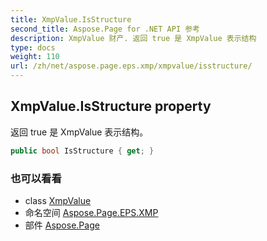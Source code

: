 ```yaml
---
title: XmpValue.IsStructure
second_title: Aspose.Page for .NET API 参考
description: XmpValue 财产. 返回 true 是 XmpValue 表示结构
type: docs
weight: 110
url: /zh/net/aspose.page.eps.xmp/xmpvalue/isstructure/
---
```

## XmpValue.IsStructure property

返回 true 是 XmpValue 表示结构。

```csharp
public bool IsStructure { get; }
```

### 也可以看看

* class [XmpValue](../)
* 命名空间 [Aspose.Page.EPS.XMP](../../xmpvalue/)
* 部件 [Aspose.Page](../../../)


